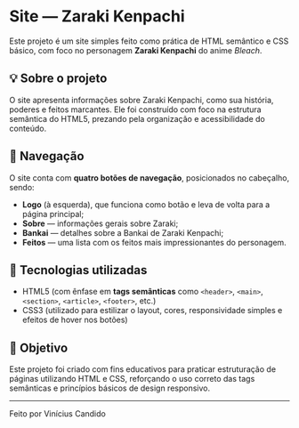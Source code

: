 # Site — Zaraki Kenpachi

Este projeto é um site simples feito como prática de HTML semântico e CSS básico, com foco no personagem **Zaraki Kenpachi** do anime *Bleach*.

## 💡 Sobre o projeto

O site apresenta informações sobre Zaraki Kenpachi, como sua história, poderes e feitos marcantes. Ele foi construído com foco na estrutura semântica do HTML5, prezando pela organização e acessibilidade do conteúdo.

## 🧭 Navegação

O site conta com **quatro botões de navegação**, posicionados no cabeçalho, sendo:

- **Logo** (à esquerda), que funciona como botão e leva de volta para a página principal;
- **Sobre** — informações gerais sobre Zaraki;
- **Bankai** — detalhes sobre a Bankai de Zaraki Kenpachi;
- **Feitos** — uma lista com os feitos mais impressionantes do personagem.

## 🧱 Tecnologias utilizadas

- HTML5 (com ênfase em **tags semânticas** como `<header>`, `<main>`, `<section>`, `<article>`, `<footer>`, etc.)
- CSS3 (utilizado para estilizar o layout, cores, responsividade simples e efeitos de hover nos botões)

## 📝 Objetivo

Este projeto foi criado com fins educativos para praticar estruturação de páginas utilizando HTML e CSS, reforçando o uso correto das tags semânticas e princípios básicos de design responsivo.

---

Feito por Vinícius Candido
